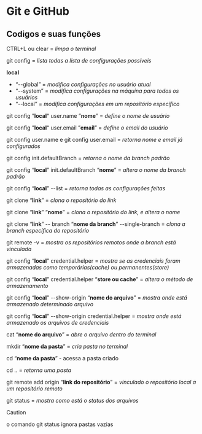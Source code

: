 # Git e GitHub

## Codigos e suas funções

CTRL+L  ou clear = *limpa o terminal*

git config = *lista todas a lista de configurações possíveis*

**local**
- “--global”  = *modifica configurações no usuário atual*
- “--system” = *modifica configurações na máquina para todos os usuários*
- “--local” = *modifica configurações em um repositório específico*

git config ”**local**“ user.name ”**nome**” = *define o nome de usuário*

git config ”**local**“ user.email ”**email**” = *define o email do usuário*

git config user.name e git config user.email = *retorna nome e email já configurados*

git config init.defaultBranch = *retorna o nome da branch padrão*

git config “**local**” init.defaultBranch “**nome**” = *altera o nome da branch padrão*

git config “**local**” --list = *retorna todas as configurações feitas*

git clone “**link**” = *clona o repositório do link*

git clone “**link**” “**nome**” = *clona o repositório do link, e altera o nome*

git clone “**link**” -- branch “**nome da branch**”  --single-branch = *clona a branch específica do repositório*

git remote -v = *mostra os repositórios remotos onde a branch está vinculada*

git config “**local**” credential.helper = *mostra se as credenciais foram armazenadas como temporárias(cache) ou permanentes(store)*

git config “**local**” credential.helper “**store ou cache**” = *altera o método de armazenamento*

git config “**local**” --show-origin “**nome do arquivo**” = *mostra onde está armazenado determinado arquivo*

git config “**local**” --show-origin credential.helper = *mostra onde está armazenado os arquivos de credenciais*

cat “**nome do arquivo**” = *abre o arquivo dentro do terminal*

mkdir “**nome da pasta**” = *cria pasta no terminal*

cd “**nome da pasta**”  - acessa a pasta criado

cd .. = *retorna uma pasta*

git remote add origin “**link do repositório**” = *vinculado o repositório local a um repositório remoto*

git status = *mostra como está o status dos arquivos*
> [!CAUTION]
> o comando git status ignora pastas vazias
